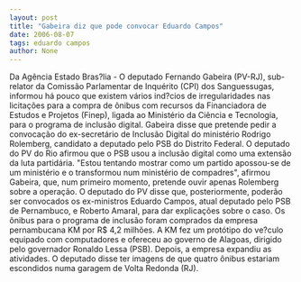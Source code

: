 ```yaml
---
layout: post
title: "Gabeira diz que pode convocar Eduardo Campos"
date: 2006-08-07
tags: eduardo campos
author: None
---
```

Da Agência Estado
Bras?lia - O deputado Fernando Gabeira (PV-RJ), sub-relator da Comissão Parlamentar de Inquérito (CPI) dos Sanguessugas, informou há pouco que existem vários ind?cios de irregularidades nas licitações para a compra de ônibus com recursos da Financiadora de Estudos e Projetos (Finep), ligada ao Ministério da Ciência e Tecnologia, para o programa de inclusão digital. 
Gabeira disse que pretende pedir a convocação do ex-secretário de Inclusão Digital do ministério Rodrigo Rolemberg, candidato a deputado pelo PSB do Distrito Federal. 
O deputado do PV do Rio afirmou que o PSB usou a inclusão
 digital como uma extensão da luta partidária. \"Estou tentando mostrar como um partido apossou-se de um ministério e o transformou num ministério de compadres\", afirmou Gabeira, que, num primeiro momento, pretende ouvir apenas Rolemberg sobre a operação. 
O deputado do PV disse que, posteriormente, poderão ser convocados os ex-ministros Eduardo Campos, atual deputado pelo PSB de Pernambuco, e Roberto Amaral, para dar explicações sobre o caso. 
Os ônibus para o programa de inclusão foram comprados da empresa pernambucana KM por R$ 4,2 milhões. A KM fez um protótipo do ve?culo equipado com computadores e ofereceu ao governo de Alagoas, dirigido pelo governador Ronaldo Lessa (PSB). Depois, a empresa expandiu as atividades. O deputado disse ter imagens de que quatro ônibus estariam escondidos numa garagem de Volta Redonda (RJ). 
